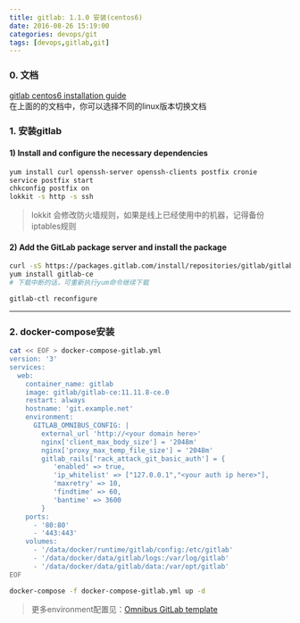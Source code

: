 ```yaml
---
title: gitlab: 1.1.0 安装(centos6)
date: 2016-08-26 15:19:00
categories: devops/git
tags: [devops,gitlab,git]
---
```


### 0. 文档
[gitlab centos6 installation guide](https://about.gitlab.com/downloads/#centos6)  
在上面的的文档中，你可以选择不同的linux版本切换文档

### 1. 安装gitlab
#### 1) Install and configure the necessary dependencies
``` bash
yum install curl openssh-server openssh-clients postfix cronie
service postfix start
chkconfig postfix on
lokkit -s http -s ssh
```
> lokkit 会修改防火墙规则，如果是线上已经使用中的机器，记得备份iptables规则

#### 2) Add the GitLab package server and install the package
``` bash
curl -sS https://packages.gitlab.com/install/repositories/gitlab/gitlab-ce/script.rpm.sh | sudo bash
yum install gitlab-ce
# 下载中断的话，可重新执行yum命令继续下载

gitlab-ctl reconfigure
```

---

### 2. docker-compose安装
``` bash
cat << EOF > docker-compose-gitlab.yml
version: '3'
services:
  web:
    container_name: gitlab
    image: gitlab/gitlab-ce:11.11.8-ce.0
    restart: always
    hostname: 'git.example.net'
    environment:
      GITLAB_OMNIBUS_CONFIG: |
        external_url 'http://<your domain here>'
        nginx['client_max_body_size'] = '2048m'
        nginx['proxy_max_temp_file_size'] = '2048m'
        gitlab_rails['rack_attack_git_basic_auth'] = {
           'enabled' => true,
           'ip_whitelist' => ["127.0.0.1","<your auth ip here>"],
           'maxretry' => 10,
           'findtime' => 60,
           'bantime' => 3600
        }
    ports:
      - '80:80'
      - '443:443'
    volumes:
      - '/data/docker/runtime/gitlab/config:/etc/gitlab'
      - '/data/docker/data/gitlab/logs:/var/log/gitlab'
      - '/data/docker/data/gitlab/data:/var/opt/gitlab'
EOF

docker-compose -f docker-compose-gitlab.yml up -d
```
> 更多environment配置见：[Omnibus GitLab template](https://gitlab.com/gitlab-org/omnibus-gitlab/blob/master/files/gitlab-config-template/gitlab.rb.template)